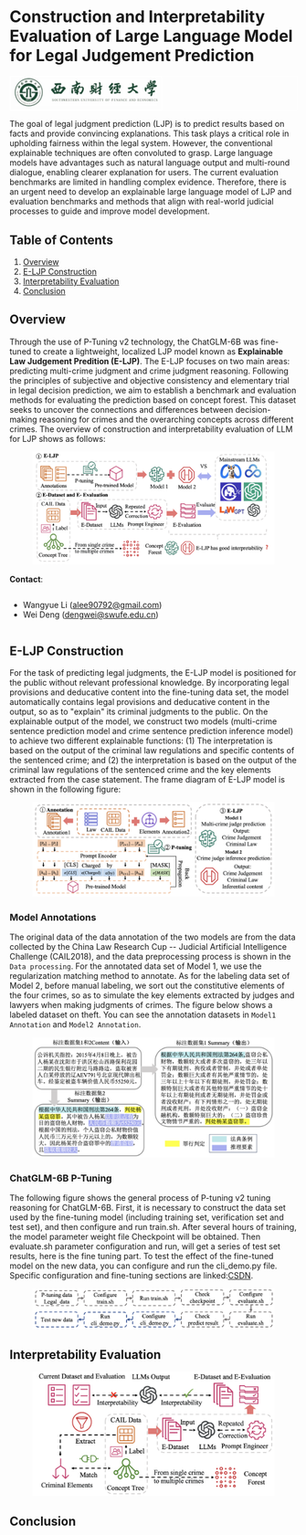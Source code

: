 # Construction and Interpretability Evaluation of Large Language Model for Legal Judgement Prediction

<table align="center" style="border: 1px solid white;">
  <tr>
    <td style="border: 1px solid white;"><img src="figs/swufe-logo.jpg" width="250"/></td>
  </tr>
</table>

The goal of legal judgment prediction (LJP) is to predict results based on facts and provide convincing explanations. This task plays a critical role in upholding fairness within the legal system. However, the conventional explainable techniques are often convoluted to grasp. Large language models have advantages such as natural language output and multi-round dialogue, enabling clearer explanation for users. The current evaluation benchmarks are limited in handling complex evidence. Therefore, there is an urgent need to develop an explainable large language model of LJP and evaluation benchmarks and methods that align with real-world judicial processes to guide and improve model development. 

## Table of Contents
1. [Overview](#overview)
2. [E-LJP Construction](#e-ljp-construction)
3. [Interpretability Evaluation](#interpretability-evaluation)
4. [Conclusion](#conclusion)

## Overview

Through the use of P-Tuning v2 technology, the ChatGLM-6B was fine-tuned to create a lightweight, localized LJP model known as **Explainable Law Judgement Predition (E-LJP)**. The E-LJP focuses on two main areas: predicting multi-crime judgment and crime judgment reasoning. Following the principles of subjective and objective consistency and elementary trial in legal decision prediction, we aim to establish a benchmark and evaluation methods for evaluating the prediction based on concept forest. This dataset seeks to uncover the connections and differences between decision-making reasoning for crimes and the overarching concepts across different crimes. The overview of construction and interpretability evaluation of LLM for LJP shows as follows:

<figure style="text-align: center;">
  <img src="figs/overview.jpg" alt="Overview of Construction and Interpretability Evaluation of Large Language Model for Legal Judgement Prediction">
</figure>

**Contact**:

<div style="overflow: hidden;">
  <ul>
    <li>Wangyue Li  (<a href="mailto:alee90792@gmail.com">alee90792@gmail.com</a>)
    <li>Wei Deng (<a href="mailto:dengwei@swufe.edu.cn">dengwei@swufe.edu.cn</a>)
  </ul>
</div>

## E-LJP Construction

For the task of predicting legal judgments, the E-LJP model is positioned for the public without relevant professional knowledge. By incorporating legal provisions and deducative content into the fine-tuning data set, the model automatically contains legal provisions and deducative content in the output, so as to "explain" its criminal judgments to the public. On the explainable output of the model, we construct two models (multi-crime sentence prediction model and crime sentence prediction inference model) to achieve two different explainable functions: (1) The interpretation is based on the output of the criminal law regulations and specific contents of the sentenced crime; and (2) the interpretation is based on the output of the criminal law regulations of the sentenced crime and the key elements extracted from the case statement. The frame diagram of E-LJP model is shown in the following figure: 
 

<figure style="text-align: center;">
  <img src="figs/E-LJP.jpg" alt="Overview of Construction of Large Language Model for Legal Judgement Prediction">
</figure>


### Model Annotations

The original data of the data annotation of the two models are from the data collected by the China Law Research Cup -- Judicial Artificial Intelligence Challenge (CAIL2018), and the data preprocessing process is shown in the `Data processing`. For the annotated data set of Model 1, we use the regularization matching method to annotate. As for the labeling data set of Model 2, before manual labeling, we sort out the constitutive elements of the four crimes, so as to simulate the key elements extracted by judges and lawyers when making judgments of crimes. The figure below shows a labeled dataset on theft. You can see the annotation datasets in `Model1 Annotation` and `Model2 Annotation`.

<figure style="text-align: center;">
  <img src="figs/Annotation.jpg" alt="The annotation of Model1 and Model2">
</figure>

### ChatGLM-6B P-Tuning

The following figure shows the general process of P-tuning v2 tuning reasoning for ChatGLM-6B. First, it is necessary to construct the data set used by the fine-tuning model (including training set, verification set and test set), and then configure and run train.sh. After several hours of training, the model parameter weight file Checkpoint will be obtained. Then evaluate.sh parameter configuration and run, will get a series of test set results, here is the fine tuning part. To test the effect of the fine-tuned model on the new data, you can configure and run the cli_demo.py file. Specific configuration and fine-tuning sections are linked:[CSDN](https://blog.csdn.net/weixin_45734379/article/details/134968888?spm=1001.2014.3001.5502).

<figure style="text-align: center;">
  <img src="figs/chatglm.jpg" alt="Overview of Construction and Interpretability Evaluation of Large Language Model for Legal Judgement Prediction">
</figure>

## Interpretability Evaluation

<figure style="text-align: center;">
  <img src="figs/E-dataset.jpg" alt="Overview of Construction and Interpretability Evaluation of Large Language Model for Legal Judgement Prediction">
</figure>


## Conclusion

